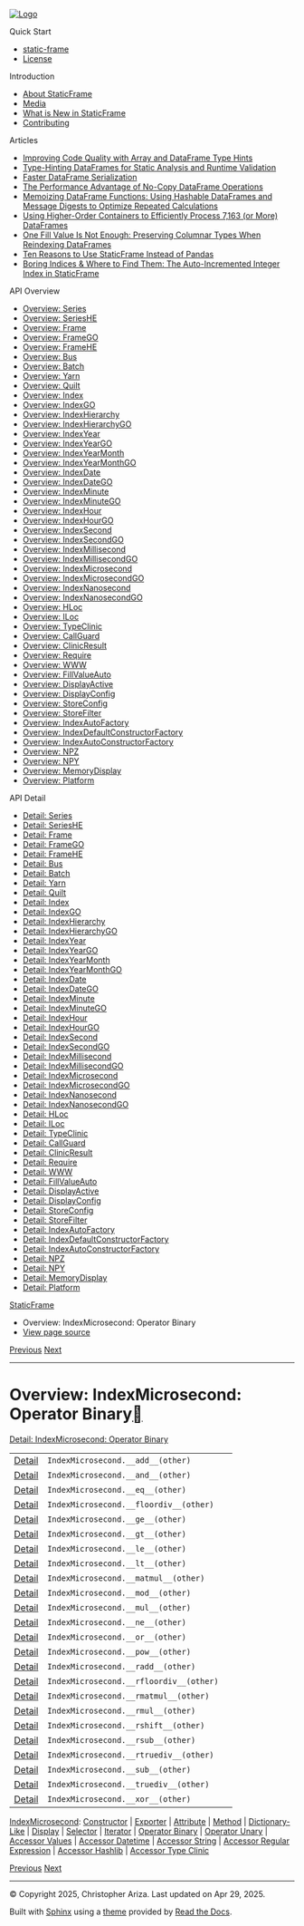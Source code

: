 [![Logo](../_static/sf-logo-web_icon-small.png)](../index.md)

Quick Start

* [static-frame](../readme.md)
* [License](../license.md)

Introduction

* [About StaticFrame](../intro.md)
* [Media](../intro.md#media)
* [What is New in StaticFrame](../new.md)
* [Contributing](../contributing.md)

Articles

* [Improving Code Quality with Array and DataFrame Type Hints](../articles/guard.md)
* [Type-Hinting DataFrames for Static Analysis and Runtime Validation](../articles/ftyping.md)
* [Faster DataFrame Serialization](../articles/serialize.md)
* [The Performance Advantage of No-Copy DataFrame Operations](../articles/no_copy.md)
* [Memoizing DataFrame Functions: Using Hashable DataFrames and Message Digests to Optimize Repeated Calculations](../articles/hash.md)
* [Using Higher-Order Containers to Efficiently Process 7,163 (or More) DataFrames](../articles/uhoc.md)
* [One Fill Value Is Not Enough: Preserving Columnar Types When Reindexing DataFrames](../articles/fill_value.md)
* [Ten Reasons to Use StaticFrame Instead of Pandas](../articles/upgrade.md)
* [Boring Indices & Where to Find Them: The Auto-Incremented Integer Index in StaticFrame](../articles/aiii.md)

API Overview

* [Overview: Series](series.md)
* [Overview: SeriesHE](series_he.md)
* [Overview: Frame](frame.md)
* [Overview: FrameGO](frame_go.md)
* [Overview: FrameHE](frame_he.md)
* [Overview: Bus](bus.md)
* [Overview: Batch](batch.md)
* [Overview: Yarn](yarn.md)
* [Overview: Quilt](quilt.md)
* [Overview: Index](index.md)
* [Overview: IndexGO](index_go.md)
* [Overview: IndexHierarchy](index_hierarchy.md)
* [Overview: IndexHierarchyGO](index_hierarchy_go.md)
* [Overview: IndexYear](index_year.md)
* [Overview: IndexYearGO](index_year_go.md)
* [Overview: IndexYearMonth](index_year_month.md)
* [Overview: IndexYearMonthGO](index_year_month_go.md)
* [Overview: IndexDate](index_date.md)
* [Overview: IndexDateGO](index_date_go.md)
* [Overview: IndexMinute](index_minute.md)
* [Overview: IndexMinuteGO](index_minute_go.md)
* [Overview: IndexHour](index_hour.md)
* [Overview: IndexHourGO](index_hour_go.md)
* [Overview: IndexSecond](index_second.md)
* [Overview: IndexSecondGO](index_second_go.md)
* [Overview: IndexMillisecond](index_millisecond.md)
* [Overview: IndexMillisecondGO](index_millisecond_go.md)
* [Overview: IndexMicrosecond](index_microsecond.md)
* [Overview: IndexMicrosecondGO](index_microsecond_go.md)
* [Overview: IndexNanosecond](index_nanosecond.md)
* [Overview: IndexNanosecondGO](index_nanosecond_go.md)
* [Overview: HLoc](hloc.md)
* [Overview: ILoc](iloc.md)
* [Overview: TypeClinic](type_clinic.md)
* [Overview: CallGuard](call_guard.md)
* [Overview: ClinicResult](clinic_result.md)
* [Overview: Require](require.md)
* [Overview: WWW](www.md)
* [Overview: FillValueAuto](fill_value_auto.md)
* [Overview: DisplayActive](display_active.md)
* [Overview: DisplayConfig](display_config.md)
* [Overview: StoreConfig](store_config.md)
* [Overview: StoreFilter](store_filter.md)
* [Overview: IndexAutoFactory](index_auto_factory.md)
* [Overview: IndexDefaultConstructorFactory](index_default_constructor_factory.md)
* [Overview: IndexAutoConstructorFactory](index_auto_constructor_factory.md)
* [Overview: NPZ](npz.md)
* [Overview: NPY](npy.md)
* [Overview: MemoryDisplay](memory_display.md)
* [Overview: Platform](platform.md)

API Detail

* [Detail: Series](../api_detail/series.md)
* [Detail: SeriesHE](../api_detail/series_he.md)
* [Detail: Frame](../api_detail/frame.md)
* [Detail: FrameGO](../api_detail/frame_go.md)
* [Detail: FrameHE](../api_detail/frame_he.md)
* [Detail: Bus](../api_detail/bus.md)
* [Detail: Batch](../api_detail/batch.md)
* [Detail: Yarn](../api_detail/yarn.md)
* [Detail: Quilt](../api_detail/quilt.md)
* [Detail: Index](../api_detail/index.md)
* [Detail: IndexGO](../api_detail/index_go.md)
* [Detail: IndexHierarchy](../api_detail/index_hierarchy.md)
* [Detail: IndexHierarchyGO](../api_detail/index_hierarchy_go.md)
* [Detail: IndexYear](../api_detail/index_year.md)
* [Detail: IndexYearGO](../api_detail/index_year_go.md)
* [Detail: IndexYearMonth](../api_detail/index_year_month.md)
* [Detail: IndexYearMonthGO](../api_detail/index_year_month_go.md)
* [Detail: IndexDate](../api_detail/index_date.md)
* [Detail: IndexDateGO](../api_detail/index_date_go.md)
* [Detail: IndexMinute](../api_detail/index_minute.md)
* [Detail: IndexMinuteGO](../api_detail/index_minute_go.md)
* [Detail: IndexHour](../api_detail/index_hour.md)
* [Detail: IndexHourGO](../api_detail/index_hour_go.md)
* [Detail: IndexSecond](../api_detail/index_second.md)
* [Detail: IndexSecondGO](../api_detail/index_second_go.md)
* [Detail: IndexMillisecond](../api_detail/index_millisecond.md)
* [Detail: IndexMillisecondGO](../api_detail/index_millisecond_go.md)
* [Detail: IndexMicrosecond](../api_detail/index_microsecond.md)
* [Detail: IndexMicrosecondGO](../api_detail/index_microsecond_go.md)
* [Detail: IndexNanosecond](../api_detail/index_nanosecond.md)
* [Detail: IndexNanosecondGO](../api_detail/index_nanosecond_go.md)
* [Detail: HLoc](../api_detail/hloc.md)
* [Detail: ILoc](../api_detail/iloc.md)
* [Detail: TypeClinic](../api_detail/type_clinic.md)
* [Detail: CallGuard](../api_detail/call_guard.md)
* [Detail: ClinicResult](../api_detail/clinic_result.md)
* [Detail: Require](../api_detail/require.md)
* [Detail: WWW](../api_detail/www.md)
* [Detail: FillValueAuto](../api_detail/fill_value_auto.md)
* [Detail: DisplayActive](../api_detail/display_active.md)
* [Detail: DisplayConfig](../api_detail/display_config.md)
* [Detail: StoreConfig](../api_detail/store_config.md)
* [Detail: StoreFilter](../api_detail/store_filter.md)
* [Detail: IndexAutoFactory](../api_detail/index_auto_factory.md)
* [Detail: IndexDefaultConstructorFactory](../api_detail/index_default_constructor_factory.md)
* [Detail: IndexAutoConstructorFactory](../api_detail/index_auto_constructor_factory.md)
* [Detail: NPZ](../api_detail/npz.md)
* [Detail: NPY](../api_detail/npy.md)
* [Detail: MemoryDisplay](../api_detail/memory_display.md)
* [Detail: Platform](../api_detail/platform.md)

[StaticFrame](../index.md)

* Overview: IndexMicrosecond: Operator Binary
* [View page source](../_sources/api_overview/index_microsecond-operator_binary.rst.txt)

[Previous](index_microsecond-iterator.md "Overview: IndexMicrosecond: Iterator")
[Next](index_microsecond-operator_unary.md "Overview: IndexMicrosecond: Operator Unary")

---

# Overview: IndexMicrosecond: Operator Binary[](#overview-indexmicrosecond-operator-binary "Link to this heading")

[Detail: IndexMicrosecond: Operator Binary](../api_detail/index_microsecond-operator_binary.md#api-detail-indexmicrosecond-operator-binary)

|  |  |  |
| --- | --- | --- |
| [Detail](../api_detail/index_microsecond-operator_binary.md#api-sig-indexmicrosecond-add) | `IndexMicrosecond.__add__(other)` |  |
| [Detail](../api_detail/index_microsecond-operator_binary.md#api-sig-indexmicrosecond-and) | `IndexMicrosecond.__and__(other)` |  |
| [Detail](../api_detail/index_microsecond-operator_binary.md#api-sig-indexmicrosecond-eq) | `IndexMicrosecond.__eq__(other)` |  |
| [Detail](../api_detail/index_microsecond-operator_binary.md#api-sig-indexmicrosecond-floordiv) | `IndexMicrosecond.__floordiv__(other)` |  |
| [Detail](../api_detail/index_microsecond-operator_binary.md#api-sig-indexmicrosecond-ge) | `IndexMicrosecond.__ge__(other)` |  |
| [Detail](../api_detail/index_microsecond-operator_binary.md#api-sig-indexmicrosecond-gt) | `IndexMicrosecond.__gt__(other)` |  |
| [Detail](../api_detail/index_microsecond-operator_binary.md#api-sig-indexmicrosecond-le) | `IndexMicrosecond.__le__(other)` |  |
| [Detail](../api_detail/index_microsecond-operator_binary.md#api-sig-indexmicrosecond-lt) | `IndexMicrosecond.__lt__(other)` |  |
| [Detail](../api_detail/index_microsecond-operator_binary.md#api-sig-indexmicrosecond-matmul) | `IndexMicrosecond.__matmul__(other)` |  |
| [Detail](../api_detail/index_microsecond-operator_binary.md#api-sig-indexmicrosecond-mod) | `IndexMicrosecond.__mod__(other)` |  |
| [Detail](../api_detail/index_microsecond-operator_binary.md#api-sig-indexmicrosecond-mul) | `IndexMicrosecond.__mul__(other)` |  |
| [Detail](../api_detail/index_microsecond-operator_binary.md#api-sig-indexmicrosecond-ne) | `IndexMicrosecond.__ne__(other)` |  |
| [Detail](../api_detail/index_microsecond-operator_binary.md#api-sig-indexmicrosecond-or) | `IndexMicrosecond.__or__(other)` |  |
| [Detail](../api_detail/index_microsecond-operator_binary.md#api-sig-indexmicrosecond-pow) | `IndexMicrosecond.__pow__(other)` |  |
| [Detail](../api_detail/index_microsecond-operator_binary.md#api-sig-indexmicrosecond-radd) | `IndexMicrosecond.__radd__(other)` |  |
| [Detail](../api_detail/index_microsecond-operator_binary.md#api-sig-indexmicrosecond-rfloordiv) | `IndexMicrosecond.__rfloordiv__(other)` |  |
| [Detail](../api_detail/index_microsecond-operator_binary.md#api-sig-indexmicrosecond-rmatmul) | `IndexMicrosecond.__rmatmul__(other)` |  |
| [Detail](../api_detail/index_microsecond-operator_binary.md#api-sig-indexmicrosecond-rmul) | `IndexMicrosecond.__rmul__(other)` |  |
| [Detail](../api_detail/index_microsecond-operator_binary.md#api-sig-indexmicrosecond-rshift) | `IndexMicrosecond.__rshift__(other)` |  |
| [Detail](../api_detail/index_microsecond-operator_binary.md#api-sig-indexmicrosecond-rsub) | `IndexMicrosecond.__rsub__(other)` |  |
| [Detail](../api_detail/index_microsecond-operator_binary.md#api-sig-indexmicrosecond-rtruediv) | `IndexMicrosecond.__rtruediv__(other)` |  |
| [Detail](../api_detail/index_microsecond-operator_binary.md#api-sig-indexmicrosecond-sub) | `IndexMicrosecond.__sub__(other)` |  |
| [Detail](../api_detail/index_microsecond-operator_binary.md#api-sig-indexmicrosecond-truediv) | `IndexMicrosecond.__truediv__(other)` |  |
| [Detail](../api_detail/index_microsecond-operator_binary.md#api-sig-indexmicrosecond-xor) | `IndexMicrosecond.__xor__(other)` |  |

[IndexMicrosecond](index_microsecond.md#api-overview-indexmicrosecond): [Constructor](index_microsecond-constructor.md#api-overview-indexmicrosecond-constructor) | [Exporter](index_microsecond-exporter.md#api-overview-indexmicrosecond-exporter) | [Attribute](index_microsecond-attribute.md#api-overview-indexmicrosecond-attribute) | [Method](index_microsecond-method.md#api-overview-indexmicrosecond-method) | [Dictionary-Like](index_microsecond-dictionary_like.md#api-overview-indexmicrosecond-dictionary-like) | [Display](index_microsecond-display.md#api-overview-indexmicrosecond-display) | [Selector](index_microsecond-selector.md#api-overview-indexmicrosecond-selector) | [Iterator](index_microsecond-iterator.md#api-overview-indexmicrosecond-iterator) | [Operator Binary](#api-overview-indexmicrosecond-operator-binary) | [Operator Unary](index_microsecond-operator_unary.md#api-overview-indexmicrosecond-operator-unary) | [Accessor Values](index_microsecond-accessor_values.md#api-overview-indexmicrosecond-accessor-values) | [Accessor Datetime](index_microsecond-accessor_datetime.md#api-overview-indexmicrosecond-accessor-datetime) | [Accessor String](index_microsecond-accessor_string.md#api-overview-indexmicrosecond-accessor-string) | [Accessor Regular Expression](index_microsecond-accessor_regular_expression.md#api-overview-indexmicrosecond-accessor-regular-expression) | [Accessor Hashlib](index_microsecond-accessor_hashlib.md#api-overview-indexmicrosecond-accessor-hashlib) | [Accessor Type Clinic](index_microsecond-accessor_type_clinic.md#api-overview-indexmicrosecond-accessor-type-clinic)

[Previous](index_microsecond-iterator.md "Overview: IndexMicrosecond: Iterator")
[Next](index_microsecond-operator_unary.md "Overview: IndexMicrosecond: Operator Unary")

---

© Copyright 2025, Christopher Ariza.
Last updated on Apr 29, 2025.

Built with [Sphinx](https://www.sphinx-doc.org/) using a
[theme](https://github.com/readthedocs/sphinx_rtd_theme)
provided by [Read the Docs](https://readthedocs.org).